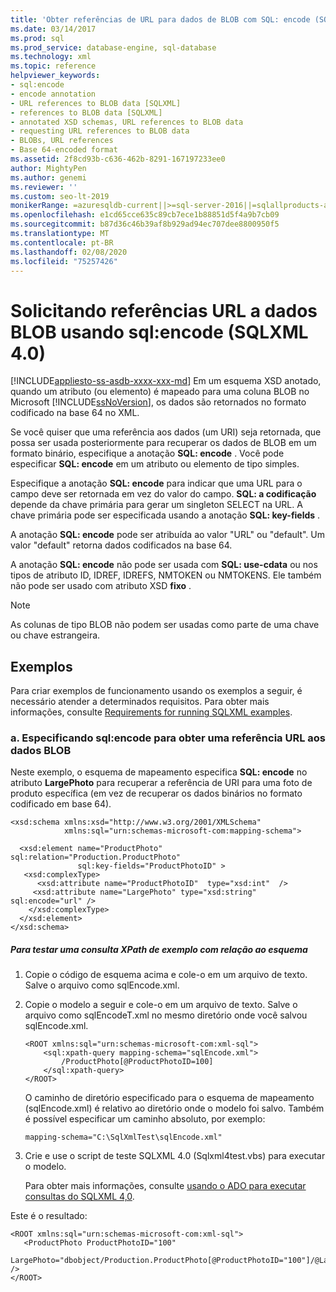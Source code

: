 ```yaml
---
title: 'Obter referências de URL para dados de BLOB com SQL: encode (SQLXML)'
ms.date: 03/14/2017
ms.prod: sql
ms.prod_service: database-engine, sql-database
ms.technology: xml
ms.topic: reference
helpviewer_keywords:
- sql:encode
- encode annotation
- URL references to BLOB data [SQLXML]
- references to BLOB data [SQLXML]
- annotated XSD schemas, URL references to BLOB data
- requesting URL references to BLOB data
- BLOBs, URL references
- Base 64-encoded format
ms.assetid: 2f8cd93b-c636-462b-8291-167197233ee0
author: MightyPen
ms.author: genemi
ms.reviewer: ''
ms.custom: seo-lt-2019
monikerRange: =azuresqldb-current||>=sql-server-2016||=sqlallproducts-allversions||>=sql-server-linux-2017||=azuresqldb-mi-current
ms.openlocfilehash: e1cd65cce635c89cb7ece1b88851d5f4a9b7cb09
ms.sourcegitcommit: b87d36c46b39af8b929ad94ec707dee8800950f5
ms.translationtype: MT
ms.contentlocale: pt-BR
ms.lasthandoff: 02/08/2020
ms.locfileid: "75257426"
---
```

# <a name="requesting-url-references-to-blob-data-using-sqlencode-sqlxml-40"></a>Solicitando referências URL a dados BLOB usando sql:encode (SQLXML 4.0)
[!INCLUDE[appliesto-ss-asdb-xxxx-xxx-md](../../includes/appliesto-ss-asdb-xxxx-xxx-md.md)]
  Em um esquema XSD anotado, quando um atributo (ou elemento) é mapeado para uma coluna BLOB no Microsoft [!INCLUDE[ssNoVersion](../../includes/ssnoversion-md.md)], os dados são retornados no formato codificado na base 64 no XML.  
  
 Se você quiser que uma referência aos dados (um URI) seja retornada, que possa ser usada posteriormente para recuperar os dados de BLOB em um formato binário, especifique a anotação **SQL: encode** . Você pode especificar **SQL: encode** em um atributo ou elemento de tipo simples.  
  
 Especifique a anotação **SQL: encode** para indicar que uma URL para o campo deve ser retornada em vez do valor do campo. **SQL: a codificação** depende da chave primária para gerar um singleton SELECT na URL. A chave primária pode ser especificada usando a anotação **SQL: key-fields** .  
  
 A anotação **SQL: encode** pode ser atribuída ao valor "URL" ou "default". Um valor "default" retorna dados codificados na base 64.  
  
 A anotação **SQL: encode** não pode ser usada com **SQL: use-cdata** ou nos tipos de atributo ID, IDREF, IDREFS, NMTOKEN ou NMTOKENS. Ele também não pode ser usado com atributo XSD **fixo** .  
  
> [!NOTE]  
>  As colunas de tipo BLOB não podem ser usadas como parte de uma chave ou chave estrangeira.  
  
## <a name="examples"></a>Exemplos  
 Para criar exemplos de funcionamento usando os exemplos a seguir, é necessário atender a determinados requisitos. Para obter mais informações, consulte [Requirements for running SQLXML examples](../../relational-databases/sqlxml/requirements-for-running-sqlxml-examples.md).  
  
### <a name="a-specifying-sqlencode-to-obtain-a-url-reference-to-blob-data"></a>a. Especificando sql:encode para obter uma referência URL aos dados BLOB  
 Neste exemplo, o esquema de mapeamento especifica **SQL: encode** no atributo **LargePhoto** para recuperar a referência de URI para uma foto de produto específica (em vez de recuperar os dados binários no formato codificado em base 64).  
  
```  
<xsd:schema xmlns:xsd="http://www.w3.org/2001/XMLSchema"  
            xmlns:sql="urn:schemas-microsoft-com:mapping-schema">  
  
  <xsd:element name="ProductPhoto" sql:relation="Production.ProductPhoto"   
               sql:key-fields="ProductPhotoID" >  
   <xsd:complexType>  
      <xsd:attribute name="ProductPhotoID"  type="xsd:int"  />  
     <xsd:attribute name="LargePhoto" type="xsd:string" sql:encode="url" />  
    </xsd:complexType>  
  </xsd:element>  
</xsd:schema>  
```  
  
##### <a name="to-test-a-sample-xpath-query-against-the-schema"></a>Para testar uma consulta XPath de exemplo com relação ao esquema  
  
1.  Copie o código de esquema acima e cole-o em um arquivo de texto. Salve o arquivo como sqlEncode.xml.  
  
2.  Copie o modelo a seguir e cole-o em um arquivo de texto. Salve o arquivo como sqlEncodeT.xml no mesmo diretório onde você salvou sqlEncode.xml.  
  
    ```  
    <ROOT xmlns:sql="urn:schemas-microsoft-com:xml-sql">  
        <sql:xpath-query mapping-schema="sqlEncode.xml">  
            /ProductPhoto[@ProductPhotoID=100]  
        </sql:xpath-query>  
    </ROOT>  
    ```  
  
     O caminho de diretório especificado para o esquema de mapeamento (sqlEncode.xml) é relativo ao diretório onde o modelo foi salvo. Também é possível especificar um caminho absoluto, por exemplo:  
  
    ```  
    mapping-schema="C:\SqlXmlTest\sqlEncode.xml"  
    ```  
  
3.  Crie e use o script de teste SQLXML 4.0 (Sqlxml4test.vbs) para executar o modelo.  
  
     Para obter mais informações, consulte [usando o ADO para executar consultas do SQLXML 4,0](../../relational-databases/sqlxml/using-ado-to-execute-sqlxml-4-0-queries.md).  
  
 Este é o resultado:  
  
```  
<ROOT xmlns:sql="urn:schemas-microsoft-com:xml-sql">  
   <ProductPhoto ProductPhotoID="100"  
                 LargePhoto="dbobject/Production.ProductPhoto[@ProductPhotoID="100"]/@LargePhoto" />   
</ROOT>  
```  
  
  
